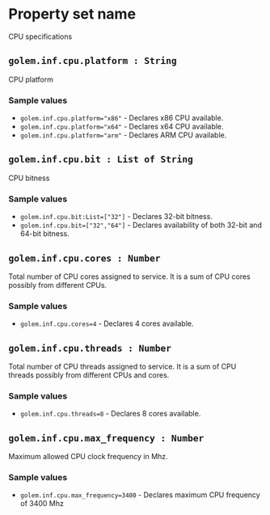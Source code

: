 # Property set name
CPU specifications

## `golem.inf.cpu.platform : String`
CPU platform

### Sample values
* `golem.inf.cpu.platform="x86"` - Declares x86 CPU available.
* `golem.inf.cpu.platform="x64"` - Declares x64 CPU available.
* `golem.inf.cpu.platform="arm"` - Declares ARM CPU available.


## `golem.inf.cpu.bit : List of String`
CPU bitness

### Sample values
* `golem.inf.cpu.bit:List=["32"]` - Declares 32-bit bitness.
* `golem.inf.cpu.bit=["32","64"]` - Declares availability of both 32-bit and 64-bit bitness.


## `golem.inf.cpu.cores : Number`
Total number of CPU cores assigned to service. It is a sum of CPU cores possibly from different CPUs.

### Sample values
* `golem.inf.cpu.cores=4` - Declares 4 cores available.


## `golem.inf.cpu.threads : Number`
Total number of CPU threads assigned to service. It is a sum of CPU threads possibly from different CPUs and cores.

### Sample values
* `golem.inf.cpu.threads=8` - Declares 8 cores available.


## `golem.inf.cpu.max_frequency : Number`
Maximum allowed CPU clock frequency in Mhz.

### Sample values
* `golem.inf.cpu.max_frequency=3400` - Declares maximum CPU frequency of 3400 Mhz 